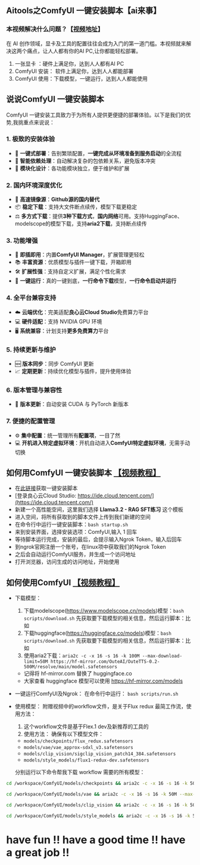 ## Aitools之ComfyUI 一键安装脚本【ai来事】

### 本视频解决什么问题？【[视频地址](https://www.bilibili.com/video/BV13UBRYVEmX/)】
在 AI 创作领域，显卡及工具的配置往往会成为入门的第一道门槛。本视频就来解决这两个痛点，让人人都有你的AI PC,让你都能轻松部署。

1. 一张显卡 ：硬件上满足你，达到人人都有AI PC
2. ComfyUI 安装： 软件上满足你，达到人人都能部署
3. ComfyUI 使用：下载模型，一键运行，达到人人都能使用

## 说说ComfyUI 一键安装脚本
ComfyUI 一键安装工具致力于为所有人提供更便捷的部署体验。以下是我们的优势,我挑重点来说说： 
 
### 1. 极致的安装体验
- 🚀 **一键式部署**：告别繁琐配置，**一键完成从环境准备到服务启动**的全流程
- 🔄 **智能依赖处理**：自动解决复杂的包依赖关系，避免版本冲突
- 🎉 **模块化设计**：各功能模块独立，便于维护和扩展

### 2. 国内环境深度优化
- 🚅 **高速镜像源**：**Github源的国内替代**
- 📦 **稳定下载**：支持大文件断点续传，模型下载更稳定
- ⚖️ **多方式下载**：提供**3种下载方式**，**国内网络**可用。支持HuggingFace、modelscope的模型下载，支持**aria2下载**，支持断点续传

### 3. 功能增强
- 🔌 **即插即用**：内置**ComfyUI Manager**，扩展管理更轻松
- 📚 **丰富资源**：优质模型与插件一键下载，开箱即用
- 🛠️ **扩展性强**：支持自定义扩展，满足个性化需求
- 🎉 **一键运行**：真的一键到底，**一行命令下载**模型，**一行命令启动并运行**

### 4. 全平台兼容支持 
- ☁️ **云端优化**：完美适配**良心云Cloud Studio**免费算力平台
- 💻 **硬件适配**：支持 NVIDIA GPU 环境
- 🖥️ **系统兼容**：计划支持**更多免费算力**平台

### 5. 持续更新与维护
- 🆕 **版本同步**：同步 ComfyUI 更新
- 📈 **定期更新**：持续优化模型与插件，提升使用体验

### 6. 版本管理与兼容性
- 🎯 **版本更新**：自动安装 CUDA 与 PyTorch 新版本

### 7. 便捷的配置管理
- ⚙️ **集中配置**：统一管理所有**配置项**，一目了然
- 💻 **开机进入特定虚拟环境**：开机自动进入**ComfyUI特定虚拟环境**，无需手动切换

## 如何用ComfyUI 一键安装脚本 [【视频教程】](https://www.bilibili.com/video/BV13UBRYVEmX/)

- 在[此链接](https://gf.bilibili.com/item/detail/1107198073)获取一键安装脚本
- [登录良心云Cloud Studio: https://ide.cloud.tencent.com/](https://ide.cloud.tencent.com/)
- 新建一个高性能空间，这里我们选择 **Llama3.2 - RAG SFT练习** 这个模板
- 进入空间，将所有获取到的脚本文件上传到我们新建的空间
- 在命令行中运行一键安装脚本：`bash startup.sh`
- 来到安装界面，选择安装选项：ComfyUI,输入 1 回车
- 等待脚本运行完成，安装的最后，会提示输入Ngrok Token，输入后回车
- 到ngrok官网注册一个账号，在linux项中获取我们的Ngrok Token
- 之后会自动运行ComfyUI服务，并生成一个访问地址
- 打开浏览器，访问生成的访问地址，开始使用

## 如何使用ComfyUI [【视频教程】](https://www.bilibili.com/video/BV13UBRYVEmX/)
- 下载模型：
    1. 下载modelscope(https://www.modelscope.cn/models)模型：`bash scripts/download.sh`
    先获取要下载模型的相关信息，然后运行脚本：比如 
    2. 下载huggingface(https://huggingface.co/models)模型：`bash scripts/download.sh`
    先获取要下载模型的相关信息，然后运行脚本：比如 
    3. 使用aria2下载：`aria2c -c -x 16 -s 16 -k 100M --max-download-limit=50M https://hf-mirror.com/OuteAI/OuteTTS-0.2-500M/resolve/main/model.safetensors`
    - 记得将 hf-mirror.com 替换了 huggingface.co
    - 大家查看 huggingface 模型可以使用 https://hf-mirror.com/models

- 一键运行ComfyUI及Ngrok：
    在命令行中运行：
    `bash scripts/run.sh`

- 使用模型：
    附赠视频中的workflow文件，是关于Flux redux 最简工作流，使用方法：
    1. 这个workflow文件是基于Flex.1 dev及新推荐的工具的
    2. 使用方法：
    确保有以下模型文件：
    - `models/checkpoints/flux_redux.safetensors`
    - `models/vae/vae_approx-sdxl_v3.safetensors`
    - `models/clip_vision/sigclip_vision_patch14_384.safetensors`
    - `models/style_models/flux1-redux-dev.safetensors`

    分别运行以下命令帮我下载 workflow 需要的所有模型：
```bash
cd /workspace/ComfyUI/models/checkpoints && aria2c -c -x 16 -s 16 -k 50M --max-download-limit=50M https://modelscope.cn/models/livehouse/flux1-dev-fp8/resolve/master/flux1-dev-fp8.safetensors

cd /workspace/ComfyUI/models/vae && aria2c -c -x 16 -s 16 -k 50M --max-download-limit=50M https://modelscope.cn/models/AI-ModelScope/FLUX.1-dev/resolve/master/ae.safetensors

cd /workspace/ComfyUI/models/clip_vision && aria2c -c -x 16 -s 16 -k 50M --max-download-limit=50M https://modelscope.cn/models/Comfy-Org/sigclip_vision_384/resolve/master/sigclip_vision_patch14_384.safetensors

cd /workspace/ComfyUI/models/style_models && aria2c -c -x 16 -s 16 -k 50M --max-download-limit=50M https://modelscope.cn/models/AI-ModelScope/FLUX.1-Redux-dev/resolve/master/flux1-redux-dev.safetensors
```

# have fun !! have a good time !! have a great job !!



